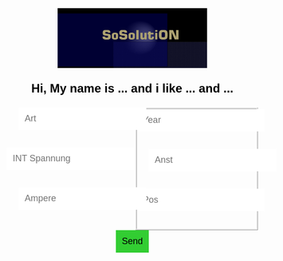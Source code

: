 

<html lang="en">

<head>
	<meta charset="utf-8">
	<meta http-equiv="X-UA-Compatible" content="IE=edge">
	<meta name="viewport" content="width=device-width, initial-scale=1.0">
	<title>Simple website</title>
	<title>A wme!</title>
	<style>
		body {
			text-align: center;
			background: url("https://cdn.pixabay.com/photo/2018/02/02/17/24/background-3125893_1280.jpg");
			color: white;
			font-family: Helvetica;
			background-size: cover;
			background-position: center center;
			background-repeat: no-repeat;
			background-attachment: fixed;
		}
		p {
			font-size: 24px;
			color: black;
		}
		input {
			border: 0;
			padding: 12px;
			font-size: 18px;
		}
		input[type="submit"] {
			background: limegreen;
			color: black;
		}
		.formBoxL{			
			width: 160px*(scrolled/10);    		
			max-width: 80%;
			left: 10px;
		}
		.formBoxK{			
			width: 1200px;    		
			max-width: 100%;
			left: 10px;
		}
		.squares {
			display: flex;
			justify-content: center;
		}
		.icon1,
		.icon2 {
			width: 240px;
			height: 240px;			
		}
		.icon1 {			
			display: flex;
			flex-wrap: wrap;
			position: relative;
			justify-content: center;		
		}
		.icon2 {			
			border-style: ridge;
			display: flex;
			flex-wrap: wrap;
			align-items: left;
			justify-content: center;
   }
		#box {
    width: 200px;
    height: 200px;
	max-width: 100%;
	position: relative;     
 }
#box div{    
    height: 100%;    
    border-radius: 50%;
	aspect-ratio: 1;
	position:absolute;
    background-color: rgb(15, 14, 14);
    box-shadow: inset 0 0 1em rgba(0, 0, 0, 0);
 }
		#Con {
			text-align: center;
			color: purple;
			font-family: Helvetica;
		}
		p {
			font-size: 24px;
			color: black;
		}
	</style>
	<img src="https://raw.githubusercontent.com/Wicker1090/Wicker1090.github.io/main/Images/weiter%20(1).png" alt="logo"
		width="300" height="120">
	<p>
		<b>Hi, My name is ... and i like ... and ...</b>
	</p>
	<form>
		<div class="squares">
			<div class="icon1">
				<div class="formBoxL">
					<div>
					<label for="Bezeichner">
						<input type="text" id="Bezeichner" placeholder="Art">
						</div>
				</div>
				<div class="formBoxK">
					<div>
					<label for="Spann">
						<input type="number" placeholder="INT Spannung">
						</div>
				</div>
				<div class="formBoxL">
					<div>
					<label for="Amp">
						<input type="number" id="A" placeholder="Ampere">
						</div>
				</div>
			</div>
			<div id="box">
			</div>
			<div class="icon2">
				<div class="formBoxK">
					<div>
					<label for="yr">
						<input type="number" id="yr" placeholder="Year" />
						</div>
				</div>
				<div class="formBoxL">
					<div>
					<label for="Anst">
						<input type="text" id="an" placeholder="Anst" />
						</div>
				</div>
				<div class="formBoxK">
					<div>
					<label for="pos">
						<input type="number" id="ps" placeholder="Pos" />
						</div>
				</div>
			</div>
		</div>
		<div>
			<input type="submit" id="btn" value="Send" />
		</div>
		<div id="msg">
		</div>
	</form>
</head>


<body>
	<script>
        window.addEventListener('scroll',()=>{
            const scrolable = document.documentElement.scrollHeight -window.innerHeight;
            const scrolled=window.scrollY;
            console.log(scrolled);
        })
    </script>
	<section id="Con">
		<script>
			let Arts = [];
			const addArt = (ev) => {
				ev.preventDefault();
				let art = {
					bezeichner: document.getElementById('Bezeichner').value,
					year: document.getElementById('yr').value
				}
				Arts.push(art);
				document.forms[0].reset();
				save();
				document.forms[0].reset();
				console.warn('added', { Arts });
				let pre = document.querySelector('#msg pre');
				pre.textContent = '\n' + JSON.stringify(Arts, '\t', 2);
				localStorage.setItem('GetSolution', JSON.stringify(Arts));
			}
			document.addEventListener('DOMContentLoaded', () => {
				document.getElementById('btn').addEventListener('click', addArt);
			});
		</script>
		<script>
			function save() {
				var c = document.createElement("a");
				c.download = "SOSO.txt";
				var t = new Blob([JSON.stringify(Arts)], {
					type: "text/plain"
				});
				c.href = window.URL.createObjectURL(t);
				c.click();
			}
		</script>
	</section>
</body>

</html>
